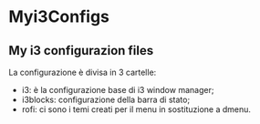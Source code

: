 # Myi3Configs
## My i3 configurazion files ##

La configurazione è divisa in 3 cartelle:
  - i3: è la configurazione base di i3 window manager;
  - i3blocks: configurazione della barra di stato;
  - rofi: ci sono i temi creati per il menu in sostituzione a dmenu.
